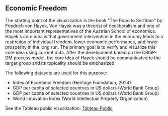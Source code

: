 <h2 id="data">Economic Freedom</h2>

The starting point of the visualization is the book "The Road to Serfdom" by Friedrich von Hayek. 
Von Hayek was a theorist of neoliberalism and one of the most important representatives of the Austrian School of economics. 
Hayek's core idea is that government intervention in the economy leads to a restriction of individual freedom, lower economic performance, and lower prosperity in the long run. 
The primary goal is to verify and visualize this core idea using current data.
After the development based on the CRISP-DM process model, the core idea of Hayek should be communicated to the target group and its topicality should be emphasized.

The following datasets are used for this purpose:
- Index of Economic Freedom (Heritage Foundation, 2024)
- GDP per capita of selected countries in US dollars (World Bank Group)
- GDP per capita of selected countries in US dollars (World Bank Group)
- World Innovation Index (World Intellectual Property Organization)

See the Tableau public visualization: <a href="https://public.tableau.com/views/Visualization_Economic-Freedom/Story1?:language=de-DE&publish=yes&:sid=&:redirect=auth&:display_count=n&:origin=viz_share_link" target="_blank">Tableau Public</a>
